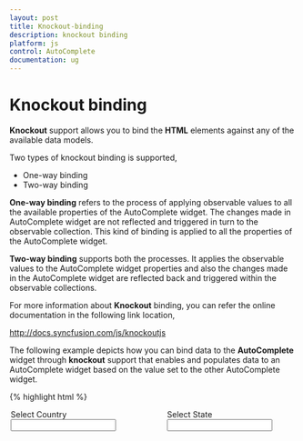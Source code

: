 ```yaml
---
layout: post
title: Knockout-binding
description: knockout binding
platform: js
control: AutoComplete
documentation: ug
---
```


# Knockout binding

**Knockout** support allows you to bind the **HTML** elements against any of the available data models.

Two types of knockout binding is supported,

* One-way binding
* Two-way binding

**One-way binding** refers to the process of applying observable values to all the available properties of the AutoComplete widget. The changes made in AutoComplete widget are not reflected and triggered in turn to the observable collection. This kind of binding is applied to all the properties of the AutoComplete widget.

**Two-way binding** supports both the processes. It applies the observable values to the AutoComplete widget properties and also the changes made in the AutoComplete widget are reflected back and triggered within the observable collections. 

For more information about **Knockout** binding, you can refer the online documentation in the following link location,

<http://docs.syncfusion.com/js/knockoutjs>

The following example depicts how you can bind data to the **AutoComplete** widget through **knockout** support that enables and populates data to an AutoComplete widget based on the value set to the other AutoComplete widget.

{% highlight html %}

<!doctype html>
<html>
   <head>
      <title>Essential Studio for JavaScript : Autocomplete - KnockOut</title>
      <meta name="viewport" content="width=device-width, initial-scale=1.0" charset="utf-8"  />
      <link href="http://cdn.syncfusion.com/{{ site.releaseversion }}/js/web/flat-azure/ej.web.all.min.css" rel="stylesheet"/>
      <script src="http://cdn.syncfusion.com/js/assets/external/jquery-1.10.2.min.js"></script>
      <script src="http://cdn.syncfusion.com/js/assets/external/jquery.easing.1.3.min.js"></script>
      <script src="http://cdn.syncfusion.com/js/assets/external/knockout.min.js"></script>
      <script src="http://cdn.syncfusion.com/{{ site.releaseversion }}/js/web/ej.web.all.min.js"> </script>
      <script src="http://cdn.syncfusion.com/{{ site.releaseversion }}/js/ej.widget.ko.min.js"> </script>
   </head>
   <body>
      <div class="content-container-fluid">
         <div class="row">
            <div class="control" style="margin: auto; width: 500px;">
               <div class="countryList" style="float: left; width: 45%">
                  <label class="txt">
                  Select Country</label>
                  <input id="country" data-bind='value: countryName, valueUpdate: ["onchange", "input", "blur"]' />
               </div>
               <div class="stateList" style="float: right; width: 45%">
                  <label class="txt">
                  Select State</label>
                  <input id="state" data-bind='value: stateName' />
               </div>
            </div>
         </div>
      </div>
      <script type="text/javascript" class="jsScript">
         var autocomplete;
         $(function () {
             var countryList = ["United States", "Australia", "Austria", "India"];
             $('#country').ejAutocomplete({
                 watermarkText: "Select country",
                 showPopupButton: true,
                 dataSource: countryList
             });
             $('#state').ejAutocomplete({
                 showPopupButton: true
             });
             var stateObj = $('#state').data("ejAutocomplete");
             stateObj.disable();
             // declaration             
             var ViewModel = function () {
                 var usaStates = ["California", "New York", "South Carolina", "Washington"];
                 var australiaStates = ["West Island", "Sydney", "Kingston", "Melbourne"];
                 var austriaStates = ["Burgenland", "Carinthia", "Styria", "Vienna"];
                 var indiaStates = ["Tamil Nadu", "Rajasthan", "West Bengal", "Maharashtra"];
         
                 this.countryName = ko.observable();
                 this.stateName = ko.computed(function () {
                     var source = null;
                     switch (this.countryName()) {
                         case "United States": source = usaStates; break;
                         case "Australia": source = australiaStates; break;
                         case "Austria": source = austriaStates; break;
                         case "India": source = indiaStates; break;
                     }
                     if (source) {
                         stateObj.enable();
                         stateObj.setModel({ dataSource: source });
                         return source[0];
                     }
                     else stateObj.setModel({ dataSource: null });
         
                     return "";
                 }, this);
             };
             ko.applyBindings(new ViewModel());
             autocompleteCountry = $('#country').data("ejAutocomplete");
             autocompleteState = $('#state').data("ejAutocomplete");
         });
      </script>
   </body>
</html>


{% endhighlight %}



The following image is the result of the above code example.

![]("/js/Autocomplete/Knockout-binding_images/Knockout-binding_img1.png")

